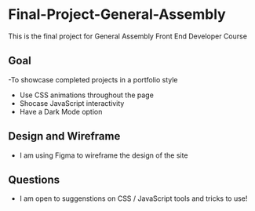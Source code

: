 # Final-Project-General-Assembly
This is the final project for General Assembly Front End Developer Course

## Goal
-To showcase completed projects in a portfolio style
- Use CSS animations throughout the page
- Shocase JavaScript interactivity 
- Have a Dark Mode option

## Design and Wireframe
- I am using Figma to wireframe the design of the site

## Questions
- I am open to suggenstions on CSS / JavaScript tools and tricks to use!
